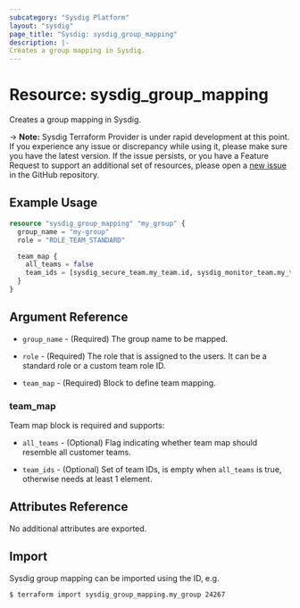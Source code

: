 ```yaml
---
subcategory: "Sysdig Platform"
layout: "sysdig"
page_title: "Sysdig: sysdig_group_mapping"
description: |-
Creates a group mapping in Sysdig.
---
```


# Resource: sysdig_group_mapping

Creates a group mapping in Sysdig.

-> **Note:** Sysdig Terraform Provider is under rapid development at this point. If you experience any issue or discrepancy while using it, please make sure you have the latest version. If the issue persists, or you have a Feature Request to support an additional set of resources, please open a [new issue](https://github.com/sysdiglabs/terraform-provider-sysdig/issues/new) in the GitHub repository.

## Example Usage

```terraform
resource "sysdig_group_mapping" "my_group" {
  group_name = "my-group"
  role = "ROLE_TEAM_STANDARD"

  team_map {
    all_teams = false
    team_ids = [sysdig_secure_team.my_team.id, sysdig_monitor_team.my_team.id]
  }
}

```

## Argument Reference

* `group_name` - (Required) The group name to be mapped.

* `role` - (Required) The role that is assigned to the users. It can be a standard role or a custom team role ID.

* `team_map` - (Required) Block to define team mapping.

### team_map

Team map block is required and supports:

* `all_teams` - (Optional) Flag indicating whether team map should resemble all customer teams.

* `team_ids` - (Optional) Set of team IDs, is empty when `all_teams` is true, otherwise needs at least 1 element.


## Attributes Reference

No additional attributes are exported.

## Import

Sysdig group mapping can be imported using the ID, e.g.

```
$ terraform import sysdig_group_mapping.my_group 24267
```
